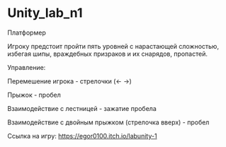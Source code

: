 # Unity_lab_n1

Платформер 

Игроку предстоит пройти пять уровней с нарастающей сложностью, избегая шипы, враждебных призраков и их снарядов, пропастей.

Управление:

Перемешение игрока - стрелочки (← →)

Прыжок - пробел

Взаимодействие с лестницей - зажатие пробела

Взаимодействие с двойным прыжком (стрелочка вверх) - пробел 

Ссылка на игру: https://egor0100.itch.io/labunity-1
